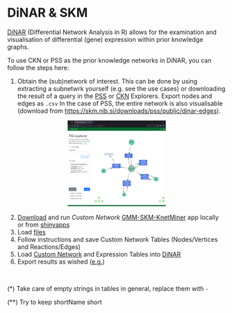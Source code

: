 # DiNAR & SKM
[DiNAR](https://github.com/NIB-SI/DiNAR/) (Differential Network Analysis in R) allows for the examination and visualisation of differential (gene) expression within prior knowledge graphs.

To use CKN or PSS as the prior knowledge networks in DiNAR, you can follow the steps here:

1) Obtain the (sub)network of interest. This can be done by using extracting a subnetwrk yourself (e.g. see the use cases) or downloading the result of a query in the [PSS](https://skm.nib.si/biomine/) or [CKN](https://skm.nib.si/ckn/) Explorers. Export nodes and edges as `.csv` In the case of PSS, the entire network is also visualisable (download from https://skm.nib.si/downloads/pss/public/dinar-edges). 
<p align="center" width="100%">
  <img src="https://github.com/NIB-SI/DiNAR/blob/master/subApps/GMM-SKM-KnetMiner/figs/SKM-PSS.png" width=45%>
</p>

2) [Download](https://github.com/NIB-SI/DiNAR/blob/master/subApps/GMM-SKM-KnetMiner_customNet/scripts/CustomNetwork_KnetMiner-SKM.R) and run _Custom Network_ [GMM-SKM-KnetMiner](https://github.com/NIB-SI/DiNAR/tree/master/subApps/GMM-SKM-KnetMiner/) app locally or from [shinyapps](https://nib-si.shinyapps.io/GMM-SKM-KnetMiner/)
3) Load [files](https://github.com/NIB-SI/DiNAR/tree/master/subApps/GMM-SKM-KnetMiner/input)
4) Follow instructions and save Custom Network Tables (Nodes/Vertices and Reactions/Edges)
5) Load [Custom Network](https://github.com/NIB-SI/DiNAR/tree/master/subApps/GMM-SKM-KnetMiner/output-for-DiNAR) and Expression Tables into [DiNAR](https://github.com/NIB-SI/DiNAR)
6) Export results as wished ([e.g.](https://github.com/NIB-SI/DiNAR/tree/master/subApps/GMM-SKM-KnetMiner/output-from-DiNAR))

</br>

(*) Take care of empty strings in tables in general, replace them with `-`

(**) Try to keep shortName short


